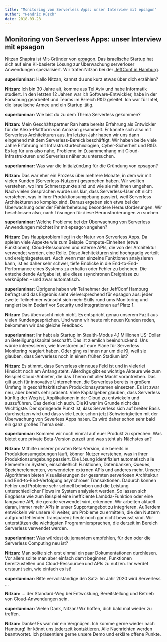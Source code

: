 ```yaml
---
title: "Monitoring von Serverless Apps: unser Interview mit epsagon"
author: "Hendric Rüsch"
date: 2018-03-28
---
```

## Monitoring von Serverless Apps: unser Interview mit epsagon

Nitzan Shapira ist Mit-Gründer von [epsagon](http://epsagon.com/). Das israelische Startup hat sich auf eine KI-basierte Lösung zur Überwachung serverloser Anwendungen spezialisiert. Wir trafen Nitzan bei der [JeffConf in Hamburg](https://hamburg.jeffconf.com).

**superluminar:** Hallo Nitzan, kannst du uns kurz etwas über dich erzählen? 

**Nitzan:** Ich bin 30 Jahre alt, komme aus Tel Aviv und habe Informatik studiert. In den letzten 12 Jahren war ich Software-Entwickler, habe in der Forschung gearbeitet und Teams im Bereich R&D geleitet. Ich war für Intel, die israelische Armee und ein Startup tätig.

**superluminar:** Wie bist du zu dem Thema Serverless gekommen?

**Nitzan:** Mein Geschäftspartner Ran hatte bereits Erfahrung als Entwickler für die Alexa-Plattform von Amazon gesammelt. Er kannte sich also mit Serverless Architekturen aus. Im letzten Jahr haben wir uns dann eingehend mit dem Serverless-Bereich beschäftigt. Wir haben beide viele Jahre Erfahrung mit Infrastrukturtechnologien, Cyber-Sicherheit und R&D. Es lag für uns also nahe, Probleme im Zusammenhang mit Cloud-Infrastrukturen und Serverless näher zu untersuchen.

**superluminar:** Was war die Initialzündung für die Gründung von epsagon?

**Nitzan:** Das war eher ein Prozess über mehrere Monate, in dem wir mit vielen Kunden (Serverless-Nutzern) gesprochen haben. Wir wollten verstehen, wo ihre Schmerzpunkte sind und wie sie mit ihnen umgehen. Nach vielen Gesprächen wurde uns klar, dass Serverless-User oft nicht verstehen, was in ihrer Produktionsumgebung passiert, weil Serverless Architekturen so komplex sind. Daraus ergeben sich etwa bei der Überwachung oder der Fehlerbehebung besondere Herausforderungen. Wir beschlossen also, nach Lösungen für diese Herausforderungen zu suchen.

**superluminar:** Welche Probleme bei der Überwachung von Serverless Anwendungen möchtet ihr mit epsagon angehen?

**Nitzan:** Das Hauptproblem liegt in der Natur von Serverless Apps. Da spielen viele Aspekte wie zum Beispiel Compute-Einheiten (etwa Funktionen), Cloud-Ressourcen und externe APIs, die von der Architektur verwendet werden, eine Rolle. Diese Architekturen sind hochgradig verteilt und ereignisgesteuert. Auch wenn man einzelne Funktionen analysieren kann, ist es daher sehr schwer, tiefe Einblicke in die End-to-End-Performance eines Systems zu erhalten oder Fehler zu beheben. Die entscheidende Aufgabe ist, alle diese asynchronen Ereignisse zu verknüpfen – und zwar automatisch.

**superluminar:** Übrigens haben wir Teilnehmer der JeffConf Hamburg befragt und das Ergebnis sieht vielversprechend für epsagon aus:  jeder zweite Teilnehmer wünscht sich mehr Skills rund ums Monitoring und rangiert beim Bedarf vor Security und Integrationen auf Platz 1.


**Nitzan:** Das überrascht mich nicht. Es entspricht genau unserem Fazit aus vielen Kundengesprächen. Und wenn wir heute mit neuen Kunden reden, bekommen wir das gleiche Feedback.


**superluminar:** Ihr habt als Startup im Stealth-Modus 4,1 Millionen US-Dollar an Beteiligungskapital beschafft. Das ist ziemlich beeindruckend. Uns würde interessieren, wie Investoren auf eure Pläne für Serverless Monitoring reagiert haben. Oder ging es ihnen nur um die KI, weil sie glauben, dass Serverless noch in einem frühen Stadium ist?


**Nitzan:** Es stimmt, dass Serverless ein neues Feld ist und in vielerlei Hinsicht noch am Anfang steht. Allerdings gibt es wichtige Akteure wie zum Beispiel Cloud-Anbieter, die das Thema mit aller Macht vorantreiben. Das gilt auch für innovative Unternehmen, die Serverless bereits in großem Umfang in geschäftskritischen Produktionssystemen einsetzen. Es ist zwar neu, aber bereits sehr präsent. Viele Kapitalgeber glauben, dass Serverless künftig der Weg ist, Applikationen in der Cloud zu entwickeln und auszuführen. Das denke ich auch. Die KI war im Grunde nicht das Wichtigste. Der springende Punkt ist, dass Serverless sich auf breiter Basis durchsetzen wird und dass viele Leute schon jetzt Schwierigkeiten mit der Überwachung von Severless Apps haben. Es wird daher schon sehr bald ein ganz großes Thema sein.


**superluminar:** Kommen wir noch einmal auf euer Produkt zu sprechen: Was bietet eure private Beta-Version zurzeit und was steht als Nächstes an? 

**Nitzan:** Mithilfe unserer privaten Beta-Version, die bereits in Produktionsumgebungen läuft, können Nutzer verstehen, was in ihrer Produktionsumgebung passiert. Die Lösung identifiziert automatisch alle Elemente im System, einschließlich Funktionen, Datenbanken, Queues, Speicherelementen, verwendeten externen APIs und anderes mehr. Unsere Algorithmen bieten Visualisierungen der gesamten serverlosen Architektur und End-to-End-Verfolgung asynchroner Transaktionen. Dadurch können Fehler und Probleme sehr schnell behoben und die Leistung unterschiedlicher Flows im System analysiert werden. So lassen sich Engpässe wie zum Beispiel eine ineffiziente Lambda-Funktion oder eine langsame API, die gerade verwendet wird, erkennen. Wir arbeiten aktuell daran, immer mehr APIs in unser Supportangebot zu integrieren. Außerdem entwickeln wir unsere KI weiter, um Probleme zu ermitteln, die den Nutzern aufgrund fehlender Transparenz heute noch gar nicht bewusst sind. Wir unterstützen die wichtigsten Programmiersprachen, die derzeit im Bereich Serverless verwendet werden.

**superluminar:** Was würdest du jemandem empfehlen, für den oder die Serverless Computing neu ist?

**Nitzan:** Man sollte sich erst einmal ein paar Dokumentationen durchlesen. Vor allem sollte man aber einfach damit beginnen, Funktionen bereitzustellen und Cloud-Ressourcen und APIs zu nutzen. Ihr werdet erstaunt sein, wie einfach es ist!

**superluminar:** Bitte vervollständige den Satz: Im Jahr 2020 wird Serverless ... 

**Nitzan:** ... der Standard-Weg bei Entwicklung, Bereitstellung und Betrieb von Cloud-Anwendungen sein.

**superluminar:** Vielen Dank, Nitzan! Wir hoffen, dich bald mal wieder zu treffen.

**Nitzan:** Danke! Es war mir ein Vergnügen. Ich komme gerne wieder nach Hamburg! 
Ihr könnt uns jederzeit [kontaktieren](http://epsagon.com/). Alle Nachrichten werden beantwortet. Ich präsentiere gerne unsere Demo und erkläre offene Punkte.

